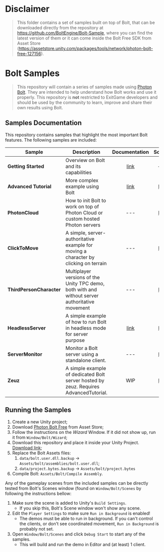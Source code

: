 # Disclaimer
> This folder contains a set of samples built on top of Bolt, that can be downloaded directly from the repository at https://github.com/BoltEngine/Bolt-Sample, where you can find the latest version of them or it can come inside the Bolt Free SDK from Asset Store (https://assetstore.unity.com/packages/tools/network/photon-bolt-free-127156).

# Bolt Samples

> This repository will contain a series of samples made using [Photon Bolt](https://www.photonengine.com/en-US/BOLT). They are intended to help understand how Bolt works and use it properly. This repository is **not** restricted to ExitGame developers and should be used by the community to learn, improve and share their own results using Bolt.

## Samples Documentation

This repository contains samples that highlight the most important Bolt features. The following samples are included:

| **Sample** 	| **Description** 	| **Documentation** 	| **Source** 	|
|--------------------------	|-------------------------------------------------------------------------------------------------	|:---------------------------------------------------------------------------------------------:	|:----------------------------:	|
| **Getting Started** 	| Overview on Bolt and its capabilities 	| [link](https://doc.photonengine.com/en-us/bolt/current/getting-started/bolt-101-wizard-setup) 	| --- 	|
| **Advanced Tutorial** 	| More complex example using Bolt 	| [link](https://doc.photonengine.com/en-us/bolt/current/advanced-tutorial/overview) 	| [link](AdvancedTutorial) 	|
| **PhotonCloud** 	| How to init Bolt to work on top of Photon Cloud or custom hosted Photon servers 	| --- 	| [link](PhotonCloud) 	|
| **ClickToMove** 	| A simple, server-authoritative example for moving a character by clicking on terrain 	| --- 	| [link](ClickToMove) 	|
| **ThirdPersonCharacter** 	| Multiplayer versions of the Unity TPC demo, both with and without server authoritative movement 	| --- 	| [link](ThirdPersonCharacter) 	|
| **HeadlessServer** 	| A simple example of how to run Bolt in headless mode for server purpose 	| [link](https://doc.photonengine.com/en-us/bolt/current/in-depth/headless-server) 	| [link](HeadlessServer) 	|
| **ServerMonitor** 	| Monitor a Bolt server using a standalone client. 	| --- 	| [link](NEW-ServerMonitor) 	|
| **Zeuz** 	| A simple example of dedicated Bolt server hosted by zeuz. Requires AdvancedTutorial. 	| WIP 	| [link](Zeuz) 	|

## Running the Samples

1. Create a new Unity project;
2. Download [Photon Bolt Free](https://assetstore.unity.com/packages/tools/network/photon-bolt-free-127156) from Asset Store;
3. Follow the instructions on the *Wizard* Window. If it did not show up, run it from `Window/Bolt/Wizard`;
4. Download this repository and place it inside your Unity Project. [Download link](https://github.com/BoltEngine/Bolt-Sample/archive/master.zip);
5. Replace the Bolt Assets files:
    1. `data/bolt.user.dll.backup` -> `Assets/bolt/assemblies/bolt.user.dll`;
    2. `data/project.bytes.backup` -> `Assets/bolt/project.bytes`
6. Compile Bolt: `Assets/Bolt/Compile Assembly`.

Any of the gameplay scenes from the included samples can be directly tested from Bolt's Scenes window (found on `Window/Bolt/Scenes` by following the instructions bellow:

1. Make sure the scene is added to Unity's `Build Settings`.
    - If you skip this, Bolt's Scene window won't show any scene.
2. Edit the `Player Settings` to make sure `Run in Background` is enabled!
    - The demos must be able to run in background. If you can't control the clients, or don't see coordinated movement, `Run in Background` is probably not set.
3. Open `Window/Bolt/Scenes` and click `Debug Start` to start any of the samples.
    - This will build and run the demo in Editor and (at least) 1 client.
